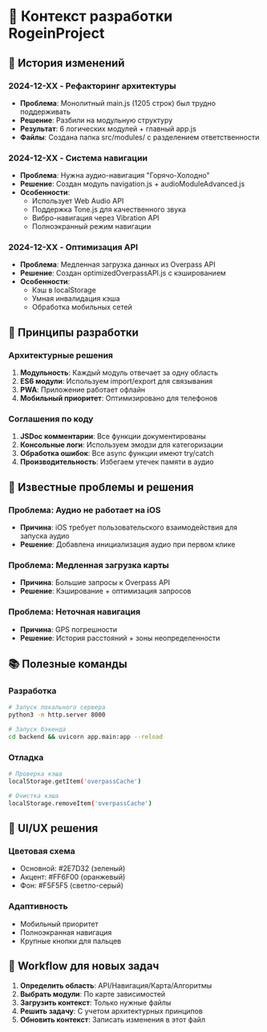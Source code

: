 # 🧠 Контекст разработки RogeinProject

## 📅 История изменений

### 2024-12-XX - Рефакторинг архитектуры
- **Проблема**: Монолитный main.js (1205 строк) был трудно поддерживать
- **Решение**: Разбили на модульную структуру
- **Результат**: 6 логических модулей + главный app.js
- **Файлы**: Создана папка src/modules/ с разделением ответственности

### 2024-12-XX - Система навигации
- **Проблема**: Нужна аудио-навигация "Горячо-Холодно"
- **Решение**: Создан модуль navigation.js + audioModuleAdvanced.js
- **Особенности**: 
  - Использует Web Audio API
  - Поддержка Tone.js для качественного звука
  - Вибро-навигация через Vibration API
  - Полноэкранный режим навигации

### 2024-12-XX - Оптимизация API
- **Проблема**: Медленная загрузка данных из Overpass API
- **Решение**: Создан optimizedOverpassAPI.js с кэшированием
- **Особенности**:
  - Кэш в localStorage
  - Умная инвалидация кэша
  - Обработка мобильных сетей

## 🎯 Принципы разработки

### Архитектурные решения
1. **Модульность**: Каждый модуль отвечает за одну область
2. **ES6 модули**: Используем import/export для связывания
3. **PWA**: Приложение работает офлайн
4. **Мобильный приоритет**: Оптимизировано для телефонов

### Соглашения по коду
1. **JSDoc комментарии**: Все функции документированы
2. **Консольные логи**: Используем эмодзи для категоризации
3. **Обработка ошибок**: Все async функции имеют try/catch
4. **Производительность**: Избегаем утечек памяти в аудио

## 🔧 Известные проблемы и решения

### Проблема: Аудио не работает на iOS
- **Причина**: iOS требует пользовательского взаимодействия для запуска аудио
- **Решение**: Добавлена инициализация аудио при первом клике

### Проблема: Медленная загрузка карты
- **Причина**: Большие запросы к Overpass API
- **Решение**: Кэширование + оптимизация запросов

### Проблема: Неточная навигация
- **Причина**: GPS погрешности
- **Решение**: История расстояний + зоны неопределенности

## 📚 Полезные команды

### Разработка
```bash
# Запуск локального сервера
python3 -m http.server 8000

# Запуск бэкенда
cd backend && uvicorn app.main:app --reload
```

### Отладка
```bash
# Проверка кэша
localStorage.getItem('overpassCache')

# Очистка кэша
localStorage.removeItem('overpassCache')
```

## 🎨 UI/UX решения

### Цветовая схема
- Основной: #2E7D32 (зеленый)
- Акцент: #FF6F00 (оранжевый)
- Фон: #F5F5F5 (светло-серый)

### Адаптивность
- Мобильный приоритет
- Полноэкранная навигация
- Крупные кнопки для пальцев

## 🔄 Workflow для новых задач

1. **Определить область**: API/Навигация/Карта/Алгоритмы
2. **Выбрать модули**: По карте зависимостей
3. **Загрузить контекст**: Только нужные файлы
4. **Решить задачу**: С учетом архитектурных принципов
5. **Обновить контекст**: Записать изменения в этот файл
